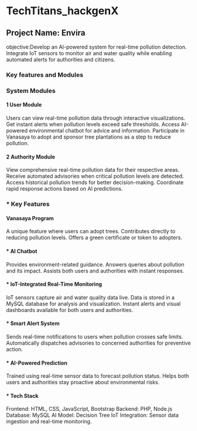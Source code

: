 # TechTitans_hackgenX

## Project Name: Envira 
objective:Develop an AI-powered system for real-time pollution detection. Integrate IoT sensors to monitor air and water quality while enabling automated alerts for authorities and citizens.

### Key features and Modules

### System Modules

#### 1️ User Module
Users can view real-time pollution data through interactive visualizations.
Get instant alerts when pollution levels exceed safe thresholds.
Access AI-powered environmental chatbot for advice and information.
Participate in Vanasaya to adopt and sponsor tree plantations as a step to reduce pollution.

#### 2️ Authority Module
View comprehensive real-time pollution data for their respective areas.
Receive automated advisories when critical pollution levels are detected.
Access historical pollution trends for better decision-making.
Coordinate rapid response actions based on AI predictions.

### * Key Features
#### Vanasaya Program
A unique feature where users can adopt trees.
Contributes directly to reducing pollution levels.
Offers a green certificate or token to adopters.

#### * AI Chatbot
Provides environment-related guidance.
Answers queries about pollution and its impact.
Assists both users and authorities with instant responses.

#### * IoT-Integrated Real-Time Monitoring
IoT sensors capture air and water quality data live.
Data is stored in a MySQL database for analysis and visualization.
Instant alerts and visual dashboards available for both users and authorities.

#### * Smart Alert System
Sends real-time notifications to users when pollution crosses safe limits.
Automatically dispatches advisories to concerned authorities for preventive action.

#### * AI-Powered Prediction
Trained using real-time sensor data to forecast pollution status.
Helps both users and authorities stay proactive about environmental risks.

#### * Tech Stack
Frontend: HTML, CSS, JavaScript, Bootstrap
Backend: PHP, Node.js
Database: MySQL
AI Model: Decision Tree 
IoT Integration: Sensor data ingestion and real-time monitoring.



